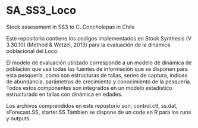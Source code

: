 # SA_SS3_Loco
Stock assessment in SS3 to C. Concholepas in Chile

Este repositorio contiene los codigos implementados en Stock Synthesis (V 3.30.10) (Method & Wetzel, 2013) para la evaluación de la dinamica poblacional del Loco. 

El modelo de evaluación utilizado corresponde a un modelo de dinámica de población que usa todas las fuentes de información que se disponen para esta
pesquería, como son estructuras de tallas, series de captura, índices de abundancia, parámetros de crecimiento y conocimiento de la pesquería. Todos estos componentes son integrados en un modelo estadístico estructurado en tallas con dinámica en edades. 


Los archivos comprendidos en este repostorio son; control.ctl, ss.dat, sForecast.SS, starter.SS
Tambien se dispone de un code en R para los runs y outputs. 
